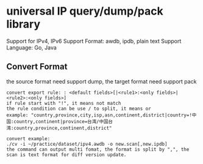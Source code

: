universal IP query/dump/pack library
===================================
Support for IPv4, IPv6
Support Format: awdb, ipdb, plain text
Support Language: Go, Java

Convert Format
--------------
the source format need support dump, the target format need support pack
```
convert export rule: : <default fields>[|<rule1>:<only fields>|<rule2>:<only fields>]
if rule start with "!", it means not match
the rule condition can be use / to split, it means or
example: "country,province,city,isp,asn,continent,district|country=!中国:country,continent|province=台湾/中国台湾:country,province,continent,district"
```

```
convert example:
./cv -i ~/practice/dataset/ipv4.awdb -o new.scan[,new.ipdb]
the command can output multi fomat, the format is split by ",", the scan is text format for diff version update. 
```
